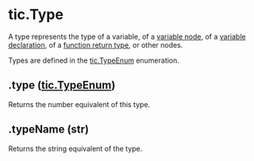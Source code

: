 # tic.Type

A type represents the type of a variable, of a [variable node](/python-api/ast/Variable), of a [variable declaration](/python-api/ast/VariableDeclaration), of a [function return type](/python-api/ast/Function), or other nodes. 

Types are defined in the [tic.TypeEnum](TypeEnum) enumeration. 

## .type ([tic.TypeEnum](TypeEnum))

Returns the number equivalent of this type.

## .typeName (str)

Returns the string equivalent of the type. 
